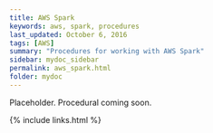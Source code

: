 ```yaml
---
title: AWS Spark
keywords: aws, spark, procedures
last_updated: October 6, 2016
tags: [AWS]
summary: "Procedures for working with AWS Spark"
sidebar: mydoc_sidebar
permalink: aws_spark.html
folder: mydoc
---
```


Placeholder. Procedural coming soon. 

{% include links.html %}
